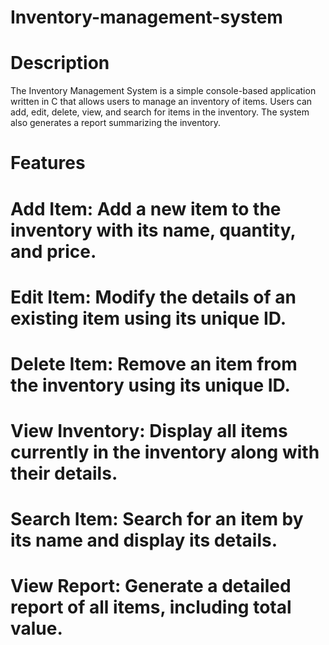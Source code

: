 # Inventory-management-system
# Description
The Inventory Management System is a simple console-based application written in C that allows users to manage an inventory of items. Users can add, edit, delete, view, and search for items in the inventory. The system also generates a report summarizing the inventory.

# Features
# Add Item: Add a new item to the inventory with its name, quantity, and price.
# Edit Item: Modify the details of an existing item using its unique ID.
# Delete Item: Remove an item from the inventory using its unique ID.
# View Inventory: Display all items currently in the inventory along with their details.
# Search Item: Search for an item by its name and display its details.
# View Report: Generate a detailed report of all items, including total value.
